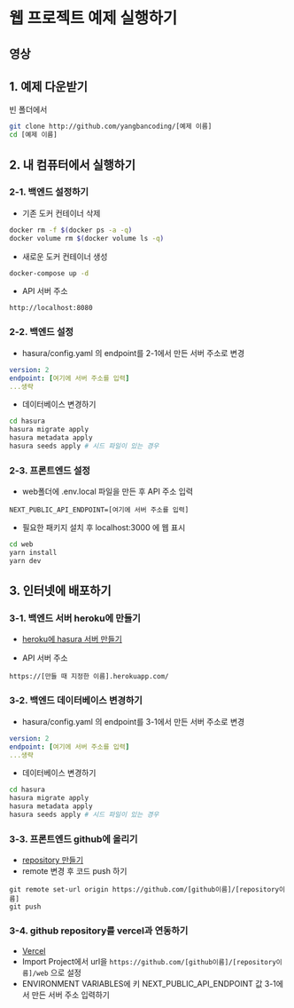 # 웹 프로젝트 예제 실행하기

## 영상

## 1. 예제 다운받기
빈 폴더에서
```bash
git clone http://github.com/yangbancoding/[예제 이름]
cd [예제 이름]
```

## 2. 내 컴퓨터에서 실행하기
### 2-1. 백엔드 설정하기
- 기존 도커 컨테이너 삭제
```bash
docker rm -f $(docker ps -a -q)
docker volume rm $(docker volume ls -q)
```
- 새로운 도커 컨테이너 생성
```bash
docker-compose up -d
```

- API 서버 주소
```
http://localhost:8080
```
### 2-2. 백엔드 설정
- hasura/config.yaml 의 endpoint를 2-1에서 만든 서버 주소로 변경
```yaml
version: 2
endpoint: [여기에 서버 주소를 입력]
...생략
```
- 데이터베이스 변경하기
```bash
cd hasura
hasura migrate apply
hasura metadata apply
hasura seeds apply # 시드 파일이 있는 경우
```

### 2-3. 프론트엔드 설정
- web폴더에 .env.local 파일을 만든 후 API 주소 입력
```
NEXT_PUBLIC_API_ENDPOINT=[여기에 서버 주소를 입력]
```
- 필요한 패키지 설치 후 localhost:3000 에 웹 표시 
```bash
cd web
yarn install
yarn dev
```

## 3. 인터넷에 배포하기
### 3-1. 백엔드 서버 heroku에 만들기
- [heroku에 hasura 서버 만들기](https://heroku.com/deploy?template=https://github.com/hasura/graphql-engine-heroku)

- API 서버 주소
```
https://[만들 때 지정한 이름].herokuapp.com/
```
### 3-2. 백엔드 데이터베이스 변경하기
- hasura/config.yaml 의 endpoint를 3-1에서 만든 서버 주소로 변경
```yaml
version: 2
endpoint: [여기에 서버 주소를 입력]
...생략
```
- 데이터베이스 변경하기
```bash
cd hasura
hasura migrate apply
hasura metadata apply
hasura seeds apply # 시드 파일이 있는 경우
```
### 3-3. 프론트엔드 github에 올리기
- [repository 만들기](https://github.com/new)
- remote 변경 후 코드 push 하기
```
git remote set-url origin https://github.com/[github이름]/[repository이름]
git push 
```

### 3-4. github repository를 vercel과 연동하기
- [Vercel](https://vercel.com)
- Import Project에서 url을 `https://github.com/[github이름]/[repository이름]/web` 으로 설정
- ENVIRONMENT VARIABLES에 키 NEXT_PUBLIC_API_ENDPOINT 값 3-1에서 만든 서버 주소 입력하기
